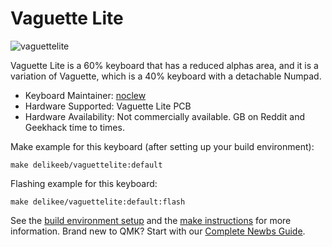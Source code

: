 # Vaguette Lite

![vaguettelite](https://i.imgur.com/bSZKD1cl.jpg)

Vaguette Lite is a 60% keyboard that has a reduced alphas area, and it is a variation of Vaguette, which is a 40% keyboard with a detachable Numpad. 

* Keyboard Maintainer: [noclew](https://github.com/noclew)
* Hardware Supported: Vaguette Lite PCB
* Hardware Availability: Not commercially available. GB on Reddit and Geekhack time to times.

Make example for this keyboard (after setting up your build environment):

    make delikeeb/vaguettelite:default

Flashing example for this keyboard:

    make delikee/vaguettelite:default:flash

See the [build environment setup](https://docs.qmk.fm/#/getting_started_build_tools) and the [make instructions](https://docs.qmk.fm/#/getting_started_make_guide) for more information. Brand new to QMK? Start with our [Complete Newbs Guide](https://docs.qmk.fm/#/newbs).
